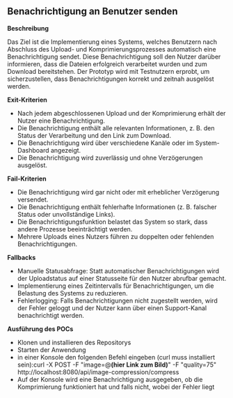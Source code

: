 ## Benachrichtigung an Benutzer senden
**Beschreibung**

Das Ziel ist die Implementierung eines Systems, welches Benutzern nach Abschluss des Upload- und Komprimierungsprozesses automatisch eine Benachrichtigung sendet. Diese Benachrichtigung soll den Nutzer darüber informieren, dass die Dateien erfolgreich verarbeitet wurden und zum Download bereitstehen. Der Prototyp wird mit Testnutzern erprobt, um sicherzustellen, dass Benachrichtigungen korrekt und zeitnah ausgelöst werden.

**Exit-Kriterien**
* Nach jedem abgeschlossenen Upload und der Komprimierung erhält der Nutzer eine Benachrichtigung.
* Die Benachrichtigung enthält alle relevanten Informationen, z. B. den Status der Verarbeitung und den Link zum Download.
* Die Benachrichtigung wird über verschiedene Kanäle oder im System-Dashboard angezeigt.
* Die Benachrichtigung wird zuverlässig und ohne Verzögerungen ausgelöst.

**Fail-Kriterien**
* Die Benachrichtigung wird gar nicht oder mit erheblicher Verzögerung versendet.
* Die Benachrichtigung enthält fehlerhafte Informationen (z. B. falscher Status oder unvollständige Links).
* Die Benachrichtigungsfunktion belastet das System so stark, dass andere Prozesse beeinträchtigt werden.
* Mehrere Uploads eines Nutzers führen zu doppelten oder fehlenden Benachrichtigungen.

**Fallbacks**
* Manuelle Statusabfrage: Statt automatischer Benachrichtigungen wird der Uploadstatus auf einer Statusseite für den Nutzer abrufbar gemacht.
* Implementierung eines Zeitintervalls für Benachrichtigungen, um die Belastung des Systems zu reduzieren.
* Fehlerlogging: Falls Benachrichtigungen nicht zugestellt werden, wird der Fehler geloggt und der Nutzer kann über einen Support-Kanal benachrichtigt werden.

**Ausführung des POCs**
* Klonen und installieren des Repositorys
* Starten der Anwendung
* in einer Konsole den folgenden Befehl eingeben (curl muss installiert sein):curl -X POST -F "image=@**(hier Link zum Bild)**" -F "quality=75" http://localhost:8080/api/image-compression/compress 
* Auf der Konsole wird eine Benachrichtigung ausgegeben, ob die Komprimierung funktioniert hat und falls nicht, wobei der Fehler liegt